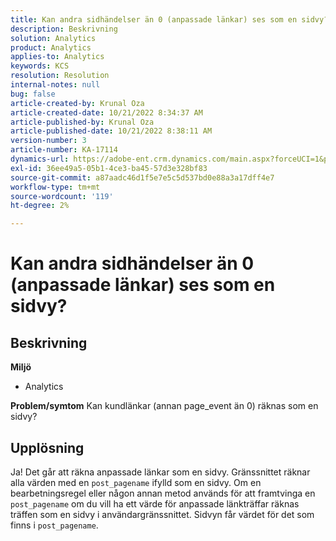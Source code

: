 ```yaml
---
title: Kan andra sidhändelser än 0 (anpassade länkar) ses som en sidvy?
description: Beskrivning
solution: Analytics
product: Analytics
applies-to: Analytics
keywords: KCS
resolution: Resolution
internal-notes: null
bug: false
article-created-by: Krunal Oza
article-created-date: 10/21/2022 8:34:37 AM
article-published-by: Krunal Oza
article-published-date: 10/21/2022 8:38:11 AM
version-number: 3
article-number: KA-17114
dynamics-url: https://adobe-ent.crm.dynamics.com/main.aspx?forceUCI=1&pagetype=entityrecord&etn=knowledgearticle&id=e0d0b62f-1b51-ed11-bba2-0022480867fb
exl-id: 36ee49a5-05b1-4ce3-ba45-57d3e328bf83
source-git-commit: a87aadc46d1f5e7e5c5d537bd0e88a3a17dff4e7
workflow-type: tm+mt
source-wordcount: '119'
ht-degree: 2%

---
```


# Kan andra sidhändelser än 0 (anpassade länkar) ses som en sidvy?

## Beskrivning

<b>Miljö</b>
- Analytics 



<b>Problem/symtom</b>
Kan kundlänkar (annan page_event än 0) räknas som en sidvy?


## Upplösning


Ja! Det går att räkna anpassade länkar som en sidvy. Gränssnittet räknar alla värden med en `post_pagename` ifylld som en sidvy. Om en bearbetningsregel eller någon annan metod används för att framtvinga en `post_pagename` om du vill ha ett värde för anpassade länkträffar räknas träffen som en sidvy i användargränssnittet. Sidvyn får värdet för det som finns i `post_pagename`.
